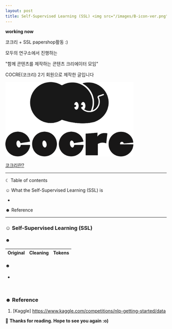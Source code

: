 ```yaml
---
layout: post
title: Self-Supervised Learning (SSL) <img src="/images/B-icon-ver.png" width="30">
---
```



**working now**

코크리 + SSL papershop활동 :)


모두의 연구소에서 진행하는

"함께 콘텐츠를 제작하는 콘텐츠 크리에이터 모임"

COCRE(코크리) 2기 회원으로 제작한 글입니다

<img src="/images/B-signature-vertical.png" width="400">


[코크리란?](https://medium.com/modulabs/cocre-%EC%BD%94%ED%81%AC%EB%A6%AC-%EB%A5%BC-%EC%86%8C%EA%B0%9C%ED%95%A9%EB%8B%88%EB%8B%A4-c3a4e9519e85)

-----------------------------------------------------------------------

☾ Table of contents

☺︎ What the Self-Supervised Learning (SSL) is


  - 
       
☻ Reference

-----------------------------------------------------------------------



### ☺︎ Self-Supervised Learning (SSL) 

#### ☻  

| Original | Cleaning | Tokens |
|---|---|---|


#### ☻  

+  

 ``` 


 ``` 


### ☻ Reference
1. [Kaggle]  https://www.kaggle.com/competitions/nlp-getting-started/data




🌺 **Thanks for reading. Hope to see you again :o)**
